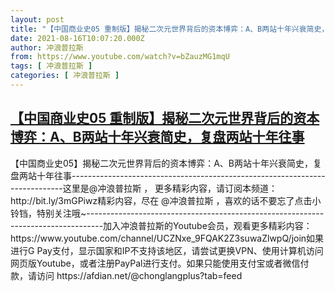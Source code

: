 ```yaml
---
layout: post
title: "【中国商业史05 重制版】揭秘二次元世界背后的资本博弈：A、B两站十年兴衰简史，复盘两站十年往事"
date: 2021-08-16T10:07:20.000Z
author: 冲浪普拉斯
from: https://www.youtube.com/watch?v=bZauzMG1mqU
tags: [ 冲浪普拉斯 ]
categories: [ 冲浪普拉斯 ]
---
```

<!--1629108440000-->
[【中国商业史05 重制版】揭秘二次元世界背后的资本博弈：A、B两站十年兴衰简史，复盘两站十年往事](https://www.youtube.com/watch?v=bZauzMG1mqU)
------

<div>
【中国商业史05】揭秘二次元世界背后的资本博弈：A、B两站十年兴衰简史，复盘两站十年往事----------------------------------------------------------------------------这里是@冲浪普拉斯 ， 更多精彩内容，请订阅本频道：http://bit.ly/3mGPiwz精彩内容，尽在 @冲浪普拉斯  ，喜欢的话不要忘了点击小铃铛，特别关注哦~----------------------------------------------------------------------------------加入冲浪普拉斯的Youtube会员，观看更多精彩内容：https://www.youtube.com/channel/UCZNxe_9FQAK2Z3suwaZlwpQ/join如果进行G Pay支付，显示国家和IP不支持该地区，请尝试更换VPN、使用计算机访问网页版Youtube，或者注册PayPal进行支付。如果只能使用支付宝或者微信付款，请访问 https://afdian.net/@chonglangplus?tab=feed
</div>
